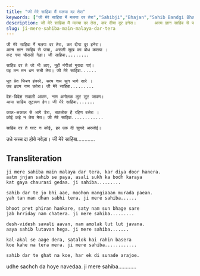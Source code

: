 ```yaml
---
title: "जी मेरे साहिबा मैं मलया दर तेरा"
keywords: ["जी मेरे साहिबा मैं मलया दर तेरा","Sahibji","Bhajan","Sahib Bandgi Bhajan","Sant Kabir Bhajan","bhajan lyrics","साहिब बंदगी भजन","भजन"]
description: जी मेरे साहिबा मैं मलया दर तेरा, कर दीया दूर हनेरा।       आत्म ज्ञान साहिब से पाया, असली सुख का बोध कराया ।       कट गया चौरासी गेड़ा। जी साहिबा....
slug: ji-mere-sahiba-main-malaya-dar-tera
---
```


    
    जी मेरे साहिबा मैं मलया दर तेरा, कर दीया दूर हनेरा।  
    आत्म ज्ञान साहिब से पाया, असली सुख का बोध कराया ।  
    कट गया चौरासी गेड़ा। जी साहिबा.........  
  
    साहिब दर ते जो भी आए, मूहों मंगीआं मुरादा पाएं।  
    यह तन मन धन सभी तेरा। जी मेरे साहिबा......  
  
    भूत प्रेत फिरन हंकारे, सत्य नाम सुन भागे सारे ।  
    जब हृदय नाम चतेरा। जी मेरे साहिबा.........  
  
    देश-विदेश सवाली आवण, नाम अमोलक लुट लुट जावण।  
    आया साहिब लुटावण हेग। जी मेरे साहिबा.......  
  
    काल-अकाल से आगे डेरा, सतलोक है रहिण बसेरा ।  
    कोई कहे न तेरा मेरा। जी मेरे साहिबा............  
  
    साहिब दर ते घाट न कोई, हर एक दी सुणदे अरजोई।  
उधे सच्च दा होये नवेड़ा। जी मेरे साहिबा............  


## Transliteration
    
    ji mere sahiba main malaya dar tera, kar diya door hanera.  
    aatm jnjan sahib se paya, asali sukh ka bodh karaya  
    kat gaya chaurasi gedaa. ji sahiba.........  
  
    sahib dar te jo bhi aae, moohon mangiaaan murada paean.  
    yah tan man dhan sabhi tera. ji mere sahiba......  
  
    bhoot pret phiran hankare, saty nam sun bhage sare  
    jab hrriday nam chatera. ji mere sahiba.........  
  
    desh-videsh savali aavan, nam amolak lut lut javana.  
    aaya sahib lutavan hega. ji mere sahiba.......  
  
    kal-akal se aage dera, satalok hai rahin basera  
    koe kahe na tera mera. ji mere sahiba............  
  
    sahib dar te ghat na koe, har ek di sunade arajoe.  
udhe sachch da hoye navedaa. ji mere sahiba............  

  